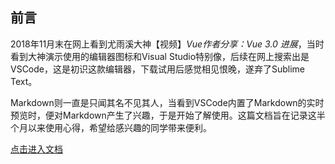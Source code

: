 ## 前言
2018年11月末在网上看到尤雨溪大神【视频】*Vue作者分享：Vue 3.0 进展*，当时看到大神演示使用的编辑器图标和Visual Studio特别像，后续在网上搜索出是VSCode，这是初识这款编辑器，下载试用后感觉相见恨晚，遂弃了Sublime Text。

Markdown则一直是只闻其名不见其人，当看到VSCode内置了Markdown的实时预览时，便对Markdown产生了兴趣，于是开始了解使用。这篇文档旨在记录这半个月以来使用心得，希望给感兴趣的同学带来便利。

[点击进入文档](https://missfoxw.github.io/vscode-markdown/)
